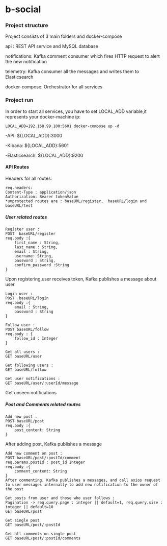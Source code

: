 # b-social

### Project structure
Project consists of 3 main folders and docker-compose

api : REST API service and MySQL database

notifications: Kafka comment consumer which fires HTTP request to alert the new notification

telemetry: Kafka consumer all the messages and writes them to Elasticsearch

docker-compose: Orchestrator for all services

### Project run

In order to start all services, you have to set LOCAL_ADD variable,it represents your docker-machine ip:

```
LOCAL_ADD=192.168.99.100:5601 docker-compose up -d
```

-API: ${LOCAL_ADD}:3000

-Kibana: ${LOCAL_ADD}:5601

-Elasticsearch: ${LOCAL_ADD}:9200



#### API Routes
Headers for all routes: 
```
req.headers: 
Content-Type : application/json
Authorization: Bearer tokenValue
*unprotected routes are : baseURL/register,  baseURL/login and baseURL/test
```

##### User related routes

```
Register user :
POST  baseURL/register 
req.body :{
    first_name : String,
    last_name : String,
    email : String,
    username: String,
    password : String,
    confirm_password :String
} 
```
Upon registering,user receives token, Kafka publishes a message about user 

```
Login user :
POST  baseURL/login 
req.body :{
    email : String,
    password : String
} 
```
```
Follow user :
POST baseURL/follow
req.body : {
    follow_id : Integer
}
```
```
Get all users :
GET baseURL/user
```
```
Get following users :
GET baseURL/follow
```

```
Get user notifications :
GET baseURL/user/:userId/message
```
Get unseen notifications


##### Post and Comments related routes

```
Add new post :
POST baseURL/post
req.body :{
    post_content: String
}  
```
After adding post, Kafka publishes a message

```
Add new comment on post :
POST baseURL/post/:postId/comment
req.params.postId : post_id Integer
req.body :{
    comment_content: String
}  
After commenting, Kafka publishes a messages, and call axios request to user messages internally to add new notification to the owner of the post
```

```
Get posts from user and those who user follows :
Pagination -> req.query.page : integer || default=1, req.query.size : integer || default=10
GET baseURL/post
```
```
Get single post
GET baseURL/post/:postId
```
```
Get all comments on single post
GET baseURL/post/:postId/comments
```

